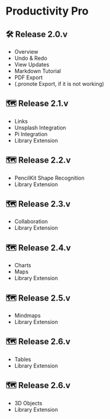 # Productivity Pro

## 🛠️ Release 2.0.v
- Overview
- Undo & Redo
- View Updates 
- Markdown Tutorial
- PDF Export
- (.pronote Export, if it is not working)

## 🗺️ Release 2.1.v
- Links 
- Unsplash Integration 
- Pi Integration
- Library Extension

## 🗺️ Release 2.2.v
- PencilKit Shape Recognition
- Library Extension

## 🗺️ Release 2.3.v
- Collaboration
- Library Extension

## 🗺️ Release 2.4.v
- Charts
- Maps
- Library Extension

## 🗺️ Release 2.5.v
- Mindmaps
- Library Extension

## 🗺️ Release 2.6.v
- Tables
- Library Extension

## 🗺️ Release 2.6.v
- 3D Objects 
- Library Extension
